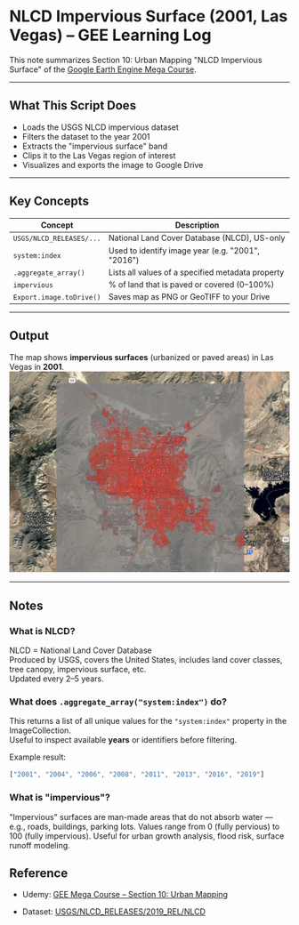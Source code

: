 # NLCD Impervious Surface (2001, Las Vegas) – GEE Learning Log

This note summarizes Section 10: Urban Mapping "NLCD Impervious Surface" of the [Google Earth Engine Mega Course](https://www.udemy.com/course/google-earth-engine-gis-remote-sensing/learn/lecture/42677790#overview).

---

## What This Script Does

- Loads the USGS NLCD impervious dataset
- Filters the dataset to the year 2001
- Extracts the "impervious surface" band
- Clips it to the Las Vegas region of interest
- Visualizes and exports the image to Google Drive

---

## Key Concepts

| Concept                         | Description |
|---------------------------------|-------------|
| `USGS/NLCD_RELEASES/...`        | National Land Cover Database (NLCD), US-only |
| `system:index`                  | Used to identify image year (e.g. "2001", "2016") |
| `.aggregate_array()`            | Lists all values of a specified metadata property |
| `impervious`                    | % of land that is paved or covered (0–100%) |
| `Export.image.toDrive()`        | Saves map as PNG or GeoTIFF to your Drive |

---

## Output

The map shows **impervious surfaces** (urbanized or paved areas) in Las Vegas in **2001**.
![](map_nlcd_impervious_2001_lasvegas.png)

---

## Notes

### What is NLCD?

NLCD = National Land Cover Database  
Produced by USGS, covers the United States, includes land cover classes, tree canopy, impervious surface, etc.  
Updated every 2–5 years.

### What does `.aggregate_array("system:index")` do?

This returns a list of all unique values for the `"system:index"` property in the ImageCollection.  
Useful to inspect available **years** or identifiers before filtering.

Example result:
```javascript
["2001", "2004", "2006", "2008", "2011", "2013", "2016", "2019"]
```

### What is "impervious"?
"Impervious" surfaces are man-made areas that do not absorb water — e.g., roads, buildings, parking lots.
Values range from 0 (fully pervious) to 100 (fully impervious).
Useful for urban growth analysis, flood risk, surface runoff modeling.

## Reference
- Udemy:
[GEE Mega Course – Section 10: Urban Mapping](https://www.udemy.com/course/google-earth-engine-gis-remote-sensing/learn/lecture/42677790#overview)

- Dataset:
[USGS/NLCD_RELEASES/2019_REL/NLCD](https://developers.google.com/earth-engine/datasets/catalog/USGS_NLCD_RELEASES_2019_REL_NLCD)
